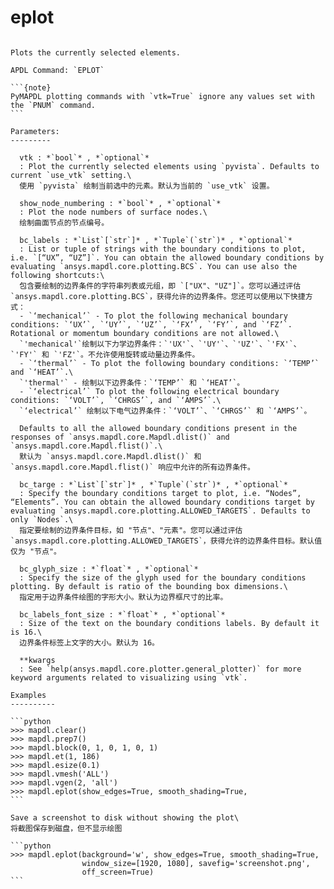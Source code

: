 # eplot

````{method} Mapdl.eplot(show_node_numbering=False, vtk=None, **kwargs)

Plots the currently selected elements.

APDL Command: `EPLOT`

```{note}
PyMAPDL plotting commands with `vtk=True` ignore any values set with the `PNUM` command.
```

Parameters:
---------

  vtk : *`bool`* , *`optional`*
  : Plot the currently selected elements using `pyvista`. Defaults to current `use_vtk` setting.\
  使用 `pyvista` 绘制当前选中的元素。默认为当前的 `use_vtk` 设置。

  show_node_numbering : *`bool`* , *`optional`*
  : Plot the node numbers of surface nodes.\
  绘制曲面节点的节点编号。

  bc_labels : *`List`[`str`]* , *`Tuple`(`str`)* , *`optional`*
  : List or tuple of strings with the boundary conditions to plot, i.e. `[“UX”, “UZ”]`. You can obtain the allowed boundary conditions by evaluating `ansys.mapdl.core.plotting.BCS`. You can use also the following shortcuts:\
  包含要绘制的边界条件的字符串列表或元组，即 `["UX"、"UZ"]`。您可以通过评估 `ansys.mapdl.core.plotting.BCS`，获得允许的边界条件。您还可以使用以下快捷方式：
  - `‘mechanical’` - To plot the following mechanical boundary conditions: `‘UX’`, `‘UY’`, `‘UZ’`, `‘FX’`, `‘FY’`, and `‘FZ’`. Rotational or momentum boundary conditions are not allowed.\
  `'mechanical'`绘制以下力学边界条件：`'UX'`、`'UY'`、`'UZ'`、`'FX'`、`'FY'` 和 `'FZ'`。不允许使用旋转或动量边界条件。
  - `‘thermal’` - To plot the following boundary conditions: `‘TEMP’` and `‘HEAT’`.\
  `'thermal'` - 绘制以下边界条件：`‘TEMP’` 和 `‘HEAT’`。
  - `‘electrical’` To plot the following electrical boundary conditions: `‘VOLT’`, `‘CHRGS’`, and `‘AMPS’`.\
  `‘electrical’` 绘制以下电气边界条件：`‘VOLT’`、`‘CHRGS’` 和 `‘AMPS’`。

  Defaults to all the allowed boundary conditions present in the responses of `ansys.mapdl.core.Mapdl.dlist()` and `ansys.mapdl.core.Mapdl.flist()`.\
  默认为 `ansys.mapdl.core.Mapdl.dlist()` 和 `ansys.mapdl.core.Mapdl.flist()` 响应中允许的所有边界条件。

  bc_targe : *`List`[`str`]* , *`Tuple`(`str`)* , *`optional`*
  : Specify the boundary conditions target to plot, i.e. “Nodes”, “Elements”. You can obtain the allowed boundary conditions target by evaluating `ansys.mapdl.core.plotting.ALLOWED_TARGETS`. Defaults to only `Nodes`.\
  指定要绘制的边界条件目标，如 "节点"、"元素"。您可以通过评估 `ansys.mapdl.core.plotting.ALLOWED_TARGETS`，获得允许的边界条件目标。默认值仅为 "节点"。

  bc_glyph_size : *`float`* , *`optional`*
  : Specify the size of the glyph used for the boundary conditions plotting. By default is ratio of the bounding box dimensions.\
  指定用于边界条件绘图的字形大小。默认为边界框尺寸的比率。

  bc_labels_font_size : *`float`* , *`optional`*
  : Size of the text on the boundary conditions labels. By default it is 16.\
  边界条件标签上文字的大小。默认为 16。

  **kwargs
  : See `help(ansys.mapdl.core.plotter.general_plotter)` for more keyword arguments related to visualizing using `vtk`.

Examples
----------

```python
>>> mapdl.clear()
>>> mapdl.prep7()
>>> mapdl.block(0, 1, 0, 1, 0, 1)
>>> mapdl.et(1, 186)
>>> mapdl.esize(0.1)
>>> mapdl.vmesh('ALL')
>>> mapdl.vgen(2, 'all')
>>> mapdl.eplot(show_edges=True, smooth_shading=True,
```

Save a screenshot to disk without showing the plot\
将截图保存到磁盘，但不显示绘图

```python
>>> mapdl.eplot(background='w', show_edges=True, smooth_shading=True,
                window_size=[1920, 1080], savefig='screenshot.png',
                off_screen=True)
```


````